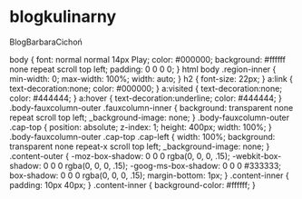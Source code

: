 # blogkulinarny
BlogBarbaraCichoń

body {
font: normal normal 14px Play;
color: #000000;
background: #ffffff none repeat scroll top left;
padding: 0 0 0 0;
}
html body .region-inner {
min-width: 0;
max-width: 100%;
width: auto;
}
h2 {
font-size: 22px;
}
a:link {
text-decoration:none;
color: #000000;
}
a:visited {
text-decoration:none;
color: #444444;
}
a:hover {
text-decoration:underline;
color: #444444;
}
.body-fauxcolumn-outer .fauxcolumn-inner {
background: transparent none repeat scroll top left;
_background-image: none;
}
.body-fauxcolumn-outer .cap-top {
position: absolute;
z-index: 1;
height: 400px;
width: 100%;
}
.body-fauxcolumn-outer .cap-top .cap-left {
width: 100%;
background: transparent none repeat-x scroll top left;
_background-image: none;
}
.content-outer {
-moz-box-shadow: 0 0 0 rgba(0, 0, 0, .15);
-webkit-box-shadow: 0 0 0 rgba(0, 0, 0, .15);
-goog-ms-box-shadow: 0 0 0 #333333;
box-shadow: 0 0 0 rgba(0, 0, 0, .15);
margin-bottom: 1px;
}
.content-inner {
padding: 10px 40px;
}
.content-inner {
background-color: #ffffff;
}

